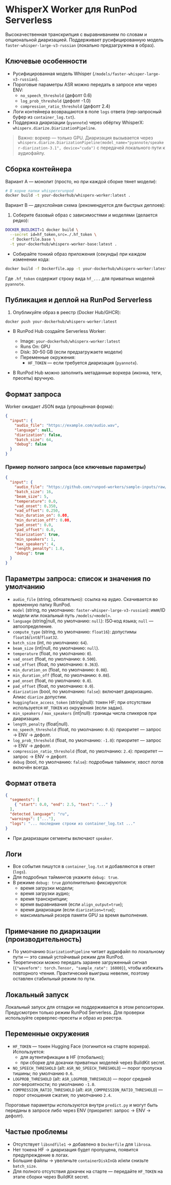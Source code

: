 # WhisperX Worker для RunPod Serverless

Высокачественная транскрипция с выравниванием по словам и опциональной диаризацией. Поддерживает русифицированную модель `faster-whisper-large-v3-russian` (локально предзагружена в образ).

## Ключевые особенности

- Русифицированная модель Whisper (`/models/faster-whisper-large-v3-russian`).
- Пороговые параметры ASR можно передать в запросе или через ENV:
  - `no_speech_threshold` (дефолт 0.6)
  - `log_prob_threshold` (дефолт -1.0)
  - `compression_ratio_threshold` (дефолт 2.4)
- Логи контейнера возвращаются в поле `logs` ответа (пер‑запросный буфер из `container_log.txt`).
- Поддержка диаризации (`pyannote`) через обёртку WhisperX: `whisperx.diarize.DiarizationPipeline`.

> Важно: воркер — только GPU. Диаризация вызывается через `whisperx.diarize.DiarizationPipeline(model_name="pyannote/speaker-diarization-3.1", device="cuda")` с передачей локального пути к аудиофайлу.

## Сборка контейнера

Вариант A — монолит (просто, но при каждой сборке тянет модели):

```bash
# В корне папки whisperxrunpod
docker build -t your-dockerhub/whisperx-worker:latest .
```

Вариант B — двухслойная схема (рекомендуется для быстрых деплоев):

1. Соберите базовый образ с зависимостями и моделями (делается редко):

```bash
DOCKER_BUILDKIT=1 docker build \
  --secret id=hf_token,src=./.hf_token \
  -f Dockerfile.base \
  -t your-dockerhub/whisperx-worker-base:latest .
```

- Собирайте тонкий образ приложения (секунды) при каждом изменении кода:

```bash
docker build -f Dockerfile.app -t your-dockerhub/whisperx-worker:latest .
```

Где `.hf_token` содержит строку вида `hf_...` для приватных моделей `pyannote`.

## Публикация и деплой на RunPod Serverless

1. Опубликуйте образ в реестр (Docker Hub/GHCR):

```bash
docker push your-dockerhub/whisperx-worker:latest
```

- В RunPod Hub создайте Serverless Worker:

  - Image: `your-dockerhub/whisperx-worker:latest`
  - Runs On: GPU
  - Disk: 30–50 GB (если предзагружаете модели)
  - Переменные окружения:
    - `HF_TOKEN` — если требуется диаризация (`pyannote`).

- В RunPod Hub можно заполнить метаданные воркера (иконка, теги, пресеты) вручную.

## Формат запроса

Worker ожидает JSON вида (упрощённая форма):

```json
{
  "input": {
    "audio_file": "https://example.com/audio.wav",
    "language": null,
    "diarization": false,
    "batch_size": 64,
    "debug": false
  }
}
```

### Пример полного запроса (все ключевые параметры)

```json
{
  "input": {
    "audio_file": "https://github.com/runpod-workers/sample-inputs/raw/main/audio/gettysburg.wav",
    "batch_size": 16,
    "beam_size": 5,
    "temperature": 0.0,
    "vad_onset": 0.350,
    "vad_offset": 0.250,
    "min_duration_on": 0.08,
    "min_duration_off": 0.08,
    "pad_onset": 0.0,
    "pad_offset": 0.0,
    "diarization": true,
    "min_speakers": 1,
    "max_speakers": 4,
    "length_penalty": 1.0,
    "debug": true
  }
}
```

## Параметры запроса: список и значения по умолчанию

- `audio_file` (string, обязательно): ссылка на аудио. Скачивается во временную папку RunPod.
- `model` (string, по умолчанию: `faster-whisper-large-v3-russian`): имя/ID модели или локальный путь `/models/<model>`.
- `language` (string|null, по умолчанию: `null`): ISO‑код языка; `null` — автоопределение.
- `compute_type` (string, по умолчанию: `float16`): допустимы `float16`/`int8`/`float32`.
- `batch_size` (int, по умолчанию: `64`).
- `beam_size` (int|null, по умолчанию: `null`).
- `temperature` (float, по умолчанию: `0`).
- `vad_onset` (float, по умолчанию: `0.500`).
- `vad_offset` (float, по умолчанию: `0.363`).
- `min_duration_on` (float, по умолчанию: `0.08`).
- `min_duration_off` (float, по умолчанию: `0.08`).
- `pad_onset` (float, по умолчанию: `0.0`).
- `pad_offset` (float, по умолчанию: `0.0`).
- `diarization` (bool, по умолчанию: `false`): включает диаризацию. Алиас `diarize` допустим.
- `huggingface_access_token` (string|null): токен HF; при отсутствии используется `HF_TOKEN` из окружения (если задан).
- `min_speakers` / `max_speakers` (int|null): границы числа спикеров при диаризации.
- `length_penalty` (float|null).
- `no_speech_threshold` (float, по умолчанию: `0.6`): приоритет — запрос → ENV → дефолт.
- `log_prob_threshold` (float, по умолчанию: `-1.0`): приоритет — запрос → ENV → дефолт.
- `compression_ratio_threshold` (float, по умолчанию: `2.4`): приоритет — запрос → ENV → дефолт.
- `debug` (bool, по умолчанию: `false`): подробные тайминги; хвост логов включён всегда.

## Формат ответа

```json
{
  "segments": [
    { "start": 0.0, "end": 2.5, "text": "..." }
  ],
  "detected_language": "ru",
  "warnings": ["..."],
  "logs": "... последние строки из container_log.txt ..."
}
```

- При диаризации сегменты включают `speaker`.

## Логи

- Все события пишутся в `container_log.txt` и добавляются в ответ (`logs`).
- Для подробных таймингов укажите `debug: true`.
- В режиме `debug: true` дополнительно фиксируются:
  - время загрузки модели;
  - время загрузки аудио;
  - время транскрипции;
  - время выравнивания (если `align_output=true`);
  - время диаризации (если `diarization=true`);
  - максимальный резерв памяти GPU за время выполнения.

## Примечание по диаризации (производительность)

- По умолчанию `DiarizationPipeline` читает аудиофайл по локальному пути — это самый устойчивый режим для RunPod.
- Теоретически можно передать заранее загруженный сигнал (`{"waveform": torch.Tensor, "sample_rate": 16000}`), чтобы избежать повторного чтения. Практический выигрыш невелик, поэтому оставлен стабильный режим по пути.

## Локальный запуск

Локальный запуск для отладки не поддерживается в этом репозитории. Предусмотрен только режим RunPod Serverless. Для проверки используйте серверлес-пресеты и образ из реестра.

## Переменные окружения

- `HF_TOKEN` — токен Hugging Face (логинится на старте воркера). Используется:
  - для аутентификации в HF (глобально);
  - при сборке для докачки приватных моделей через BuildKit secret.
- `NO_SPEECH_THRESHOLD` (alt: `ASR_NO_SPEECH_THRESHOLD`) — порог пропуска тишины; по умолчанию `0.6`.
- `LOGPROB_THRESHOLD` (alt: `ASR_LOGPROB_THRESHOLD`) — порог средней лог‑вероятности; по умолчанию `-1.0`.
- `COMPRESSION_RATIO_THRESHOLD` (alt: `ASR_COMPRESSION_RATIO_THRESHOLD`) — порог отношения сжатия; по умолчанию `2.4`.

Пороговые параметры используются внутри `predict.py` и могут быть переданы в запросе либо через ENV (приоритет: запрос → ENV → дефолт).

## Частые проблемы

- Отсутствует `libsndfile1` → добавлено в `Dockerfile` для `librosa`.
- Нет токена HF → диаризация будет пропущена, появится предупреждение в логах.
- Большие файлы → увеличьте `containerDiskInGb` и/или снизьте `batch_size`.
- Для полного отсутствия докачек на старте — передайте `HF_TOKEN` на этапе сборки через BuildKit secret.


